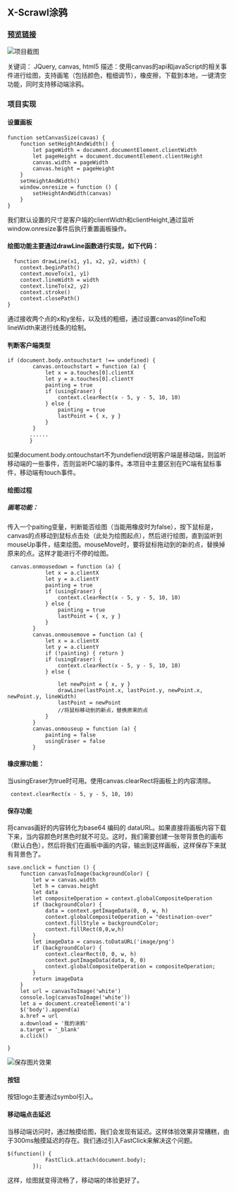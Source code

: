 ## X-Scrawl涂鸦
### [预览链接](https://larrykamezhao.github.io/X-Scrawl/)

![项目截图](https://music164.oss-cn-hangzhou.aliyuncs.com/markdown/QQ%E6%B5%8F%E8%A7%88%E5%99%A8%E6%88%AA%E5%9B%BE20181023120034.png)

关键词： JQuery, canvas, html5
描述：使用canvas的api和javaScript的相关事件进行绘图，支持画笔（包括颜色，粗细调节），橡皮擦，下载到本地，一键清空功能，同时支持移动端涂鸦。

### 项目实现

#### 设置画板
~~~
function setCanvasSize(cavas) {
    function setHeightAndWidth() {
        let pageWidth = document.documentElement.clientWidth
        let pageHeight = document.documentElement.clientHeight
        canvas.width = pageWidth
        canvas.height = pageHeight
    }
    setHeightAndWidth()
    window.onresize = function () {
        setHeightAndWidth(canvas)
    }
}
~~~
我们默认设置的尺寸是客户端的clientWidth和clientHeight,通过监听window.onresize事件后执行重置画板操作。
#### 绘图功能主要通过drawLine函数进行实现，如下代码：
~~~
  function drawLine(x1, y1, x2, y2, width) {
    context.beginPath()
    context.moveTo(x1, y1)
    context.lineWidth = width
    context.lineTo(x2, y2)
    context.stroke()
    context.closePath()
}
~~~
通过接收两个点的x和y坐标，以及线的粗细，通过设置canvas的lineTo和lineWidth来进行线条的绘制。

#### 判断客户端类型
~~~
if (document.body.ontouchstart !== undefined) {
        canvas.ontouchstart = function (a) {
            let x = a.touches[0].clientX
            let y = a.touches[0].clientY
            painting = true
            if (usingEraser) {
                context.clearRect(x - 5, y - 5, 10, 10)
            } else {
                painting = true
                lastPoint = { x, y }
            }
        }
       ......
       }
~~~
如果document.body.ontouchstart不为undefiend说明客户端是移动端，则监听移动端的一些事件，否则监听PC端的事件。本项目中主要区别在PC端有鼠标事件，移动端有touch事件。

#### 绘图过程
##### 画笔功能：
传入一个paiting变量，判断能否绘图（当能用橡皮时为false），按下鼠标是，canvas的点移动到鼠标点击处（此处为绘图起点），然后进行绘图，直到监听到mouseUp事件，结束绘图。mouseMove时，要将鼠标拖动到的新的点，替换掉原来的点。这样才能进行不停的绘图。
~~~
 canvas.onmousedown = function (a) {
            let x = a.clientX
            let y = a.clientY
            painting = true
            if (usingEraser) {
                context.clearRect(x - 5, y - 5, 10, 10)
            } else {
                painting = true
                lastPoint = { x, y }
            }
        }
        canvas.onmousemove = function (a) {
            let x = a.clientX
            let y = a.clientY
            if (!painting) { return }
            if (usingEraser) {
                context.clearRect(x - 5, y - 5, 10, 10)
            } else {
                
                let newPoint = { x, y }
                drawLine(lastPoint.x, lastPoint.y, newPoint.x, newPoint.y, lineWidth)
                lastPoint = newPoint
                //将鼠标移动到的新点，替换原来的点
            }
        }
        canvas.onmouseup = function (a) {
            painting = false
            usingEraser = false
        }
~~~
#### 橡皮擦功能：
当usingEraser为true时可用。使用canvas.clearRect将画板上的内容清除。
~~~
 context.clearRect(x - 5, y - 5, 10, 10)
~~~
#### 保存功能
将canvas画好的内容转化为base64 编码的 dataURL。如果直接将画板内容下载下来，当内容颜色时黑色时就不可见。这时，我们需要创建一张带背景色的画布（默认白色），然后将我们在画板中画的内容，输出到这样画板，这样保存下来就有背景色了。
~~~
save.onclick = function () {
    function canvasToImage(backgroundColor) {
        let w = canvas.width
        let h = canvas.height
        let data
        let compositeOperation = context.globalCompositeOperation
        if (backgroundColor) {
            data = context.getImageData(0, 0, w, h) 
            context.globalCompositeOperation = "destination-over"
            context.fillStyle = backgroundColor;
            context.fillRect(0,0,w,h)
        }
        let imageData = canvas.toDataURL('image/png')
        if (backgroundColor) {
            context.clearRect(0, 0, w, h)
            context.putImageData(data, 0, 0)
            context.globalCompositeOperation = compositeOperation;
        }
        return imageData
    }
    let url = canvasToImage('white')
    console.log(canvasToImage('white'))
    let a = document.createElement('a')
    $('body').append(a)
    a.href = url
    a.download = '我的涂鸦'
    a.target = '_blank'
    a.click()

}
~~~
![保存图片效果](https://music164.oss-cn-hangzhou.aliyuncs.com/markdown/%E9%A1%B9%E7%9B%AE%E4%BF%9D%E5%AD%98.png)

#### 按钮
按钮logo主要通过symbol引入。
#### 移动端点击延迟
当移动端访问时，通过触摸绘图，我们会发现有延迟。这样体验效果非常糟糕，由于300ms触摸延迟的存在。我们通过引入FastClick来解决这个问题。
~~~
$(function() {
            FastClick.attach(document.body);
        });
~~~
这样，绘图就变得流畅了，移动端的体验更好了。
